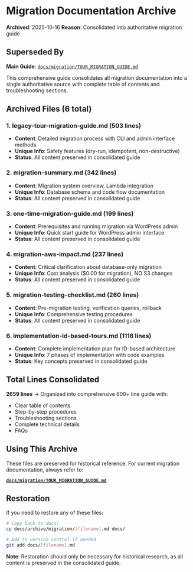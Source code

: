 # Migration Documentation Archive

**Archived**: 2025-10-16
**Reason**: Consolidated into authoritative migration guide

## Superseded By

**Main Guide**: [`docs/migration/TOUR_MIGRATION_GUIDE.md`](../../migration/TOUR_MIGRATION_GUIDE.md)

This comprehensive guide consolidates all migration documentation into a single authoritative source with complete table of contents and troubleshooting sections.

## Archived Files (6 total)

### 1. legacy-tour-migration-guide.md (503 lines)
- **Content**: Detailed migration process with CLI and admin interface methods
- **Unique Info**: Safety features (dry-run, idempotent, non-destructive)
- **Status**: All content preserved in consolidated guide

### 2. migration-summary.md (342 lines)
- **Content**: Migration system overview, Lambda integration
- **Unique Info**: Database schema and code flow documentation
- **Status**: All content preserved in consolidated guide

### 3. one-time-migration-guide.md (199 lines)
- **Content**: Prerequisites and running migration via WordPress admin
- **Unique Info**: Quick start guide for WordPress admin interface
- **Status**: All content preserved in consolidated guide

### 4. migration-aws-impact.md (237 lines)
- **Content**: Critical clarification about database-only migration
- **Unique Info**: Cost analysis ($0.00 for migration), NO S3 changes
- **Status**: All content preserved in consolidated guide

### 5. migration-testing-checklist.md (260 lines)
- **Content**: Pre-migration testing, verification queries, rollback
- **Unique Info**: Comprehensive testing procedures
- **Status**: All content preserved in consolidated guide

### 6. implementation-id-based-tours.md (1118 lines)
- **Content**: Complete implementation plan for ID-based architecture
- **Unique Info**: 7 phases of implementation with code examples
- **Status**: Key concepts preserved in consolidated guide

## Total Lines Consolidated

**2659 lines** → Organized into comprehensive 600+ line guide with:
- Clear table of contents
- Step-by-step procedures
- Troubleshooting sections
- Complete technical details
- FAQs

## Using This Archive

These files are preserved for historical reference. For current migration documentation, always refer to:

**[`docs/migration/TOUR_MIGRATION_GUIDE.md`](../../migration/TOUR_MIGRATION_GUIDE.md)**

## Restoration

If you need to restore any of these files:

```bash
# Copy back to docs/
cp docs/archive/migration/[filename].md docs/

# Add to version control if needed
git add docs/[filename].md
```

**Note**: Restoration should only be necessary for historical research, as all content is preserved in the consolidated guide.
